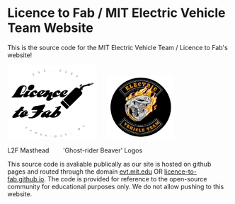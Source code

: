 # Licence to Fab / MIT Electric Vehicle Team Website

This is the source code for the MIT Electric Vehicle Team / Licence to Fab's website! 

<img src="/Licence%20to%20Fab%20Logos/L2F_Masthead.png"  width="40%"> &nbsp;&nbsp;&nbsp;&nbsp; <img src="/Licence%20to%20Fab%20Logos/biker_gang_logos/biker_full.png"  width="30%">

L2F Masthead &nbsp;&nbsp;&nbsp;&nbsp;&nbsp;&nbsp; 'Ghost-rider Beaver' Logos

This source code is avaliable publically as our site is hosted on github pages and routed through the domain [evt.mit.edu](evt.mit.edu) OR [licence-to-fab.github.io](licence-to-fab.github.io). The code is provided for reference to the open-source community for educational purposes only. We do not allow pushing to this website. 